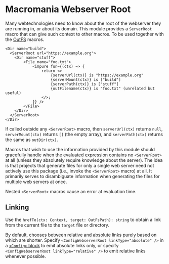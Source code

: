 # Macromania Webserver Root

Many webtechnologies need to know about the root of the webserver they are
running in, or about its domain. This module provides a `ServerRoot` macro that
can give such context to other macros. To be used together with the
[OutFS](https://github.com/worm-blossom/macromania-outfs) macros.

```tsx
<Dir name="build">
  <ServerRoot url="https://example.org">
    <Dir name="stuff">
        <File name="foo.txt">
            <impure fun={(ctx) => {
                return <>
                    {serverUrl(ctx)} is "https://example.org"
                    {serverMount(ctx)} is ["build"]
                    {serverPath(ctx)} is ["stuff"]
                    {outFilename(ctx)} is "foo.txt" (unrelated but useful)
                </>;
            }} />
        </File>
    </Dir>
  </ServerRoot>
</Dir>
```

If called outside any `<ServerRoot>` macro, then `serverUrl(ctx)` returns
`null`, `serverMount(ctx)` returns `[]` (the empty array), and `serverPath(ctx)`
returns the same as `outDir(ctx)`.

Macros that wish to use the information provided by this module should
gracefully handle when the evaluated expression contains no `<ServerRoot>` at
all (unless they absolutely require knowledge about the server). The idea is
that projects that generate files for only a single web server need not actively
use this package (i.e., invoke the `<ServerRoot>` macro) at all. It primarily
serves to disambiguate information when generating the files for multiple web
servers at once.

Nested `<ServerRoot>` macros cause an error at evaluation time.

## Linking

Use the `hrefTo(ctx: Context, target: OutFsPath): string` to obtain
a link from the current file to the `target` file or directory.

By default, chooses between relative and absolute links purely based on which
are shorter. Specify `<ConfigWebserverRoot linkType="absolute" />` in a
[`<Config>` block](https://github.com/worm-blossom/macromania_config) to emit
absolute links only, or specify `<ConfigWebserverRoot linkType="relative" />`
to emit relative links whenever possible.